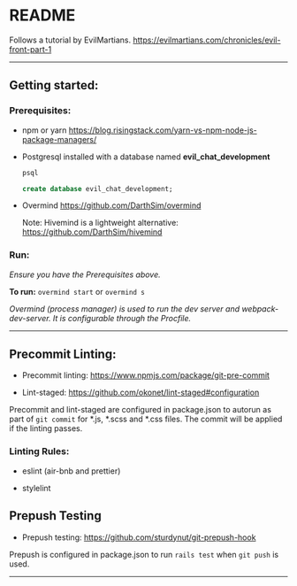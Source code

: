 # README

Follows a tutorial by EvilMartians.
https://evilmartians.com/chronicles/evil-front-part-1

---

## Getting started:

### Prerequisites:

* npm or yarn
https://blog.risingstack.com/yarn-vs-npm-node-js-package-managers/
* Postgresql installed with a database named **evil_chat_development**

   ```sql
   psql
   ```  
   ```sql
   create database evil_chat_development;
   ```  

* Overmind
https://github.com/DarthSim/overmind

   Note: Hivemind is a lightweight alternative: https://github.com/DarthSim/hivemind  


### Run:

*Ensure you have the Prerequisites above.*

**To run:** `overmind start` or `overmind s`

*Overmind (process manager) is used to run the dev server and webpack-dev-server. It is configurable through the Procfile.*


---

## Precommit Linting:

* Precommit linting:
https://www.npmjs.com/package/git-pre-commit

* Lint-staged:
https://github.com/okonet/lint-staged#configuration

Precommit and lint-staged are configured in package.json to autorun as part of `git commit` for \*.js, \*.scss and \*.css files. The commit will be applied if the linting passes.

### Linting Rules:
* eslint
(air-bnb and prettier)

* stylelint

## Prepush Testing

* Prepush testing:
https://github.com/sturdynut/git-prepush-hook

Prepush is configured in package.json to run `rails test` when `git push` is used.

---
